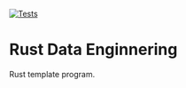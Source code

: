 [![Tests](https://github.com/xiangguand/rust-data-engineering/actions/workflows/test.yml/badge.svg)](https://github.com/xiangguand/rust-data-engineering/actions/workflows/test.yml)

# Rust Data Enginnering
Rust template program.


